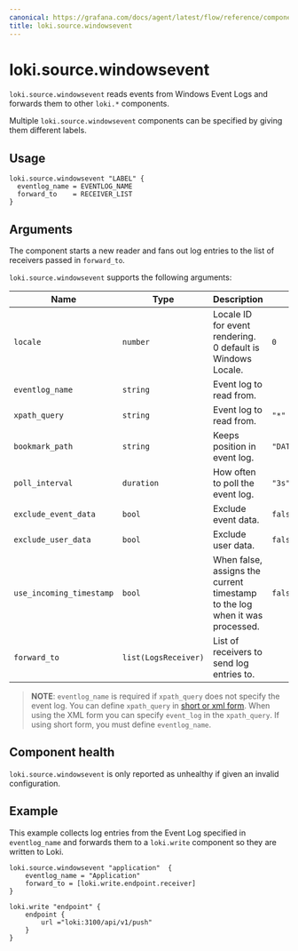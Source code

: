 ```yaml
---
canonical: https://grafana.com/docs/agent/latest/flow/reference/components/loki.source.windowsevent/
title: loki.source.windowsevent
---
```


# loki.source.windowsevent

`loki.source.windowsevent` reads events from Windows Event Logs and forwards them to other
`loki.*` components.

Multiple `loki.source.windowsevent` components can be specified by giving them
different labels.

## Usage

```river
loki.source.windowsevent "LABEL" {
  eventlog_name = EVENTLOG_NAME
  forward_to    = RECEIVER_LIST
}
```

## Arguments
The component starts a new reader and fans out
log entries to the list of receivers passed in `forward_to`.

`loki.source.windowsevent` supports the following arguments:

Name         | Type                 | Description                                                                    | Default                    | Required
------------ |----------------------|--------------------------------------------------------------------------------|----------------------------| --------
`locale`    | `number`             | Locale ID for event rendering. 0 default is Windows Locale.                    | `0` | no
`eventlog_name`    | `string`             | Event log to read from.                                                        |                            | See below.
`xpath_query`    | `string`             | Event log to read from.                                                        | `"*"`                          | See below.
`bookmark_path`    | `string`             | Keeps position in event log.                                            | `"DATA_PATH/bookmark.xml"`     | no
`poll_interval`    | `duration`      | How often to poll the event log.                                               | `"3s"`                         | no
`exclude_event_data`    | `bool`               | Exclude event data.                                                            | `false`                      | no
`exclude_user_data`    | `bool`               | Exclude user data.                                                             | `false`                      | no
`use_incoming_timestamp`    | `bool`               | When false, assigns the current timestamp to the log when it was processed. | `false`                      | no
`forward_to` | `list(LogsReceiver)` | List of receivers to send log entries to.                                      |                            | yes


> **NOTE**: `eventlog_name` is required if `xpath_query` does not specify the event log.
> You can define `xpath_query` in [short or xml form](https://docs.microsoft.com/en-us/windows/win32/wes/consuming-events).
> When using the XML form you can specify `event_log` in the `xpath_query`.
> If using short form, you must define `eventlog_name`.


## Component health

`loki.source.windowsevent` is only reported as unhealthy if given an invalid
configuration.

## Example

This example collects log entries from the Event Log specified in `eventlog_name` and
forwards them to a `loki.write` component so they are written to Loki.

```river
loki.source.windowsevent "application"  {
    eventlog_name = "Application"
    forward_to = [loki.write.endpoint.receiver]
}

loki.write "endpoint" {
    endpoint {
        url ="loki:3100/api/v1/push"
    }
}
```
